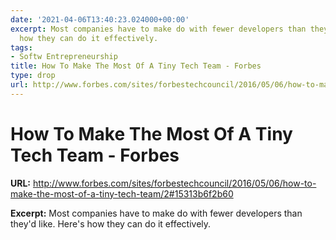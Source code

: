```yaml
---
date: '2021-04-06T13:40:23.024000+00:00'
excerpt: Most companies have to make do with fewer developers than they'd like. Here's
  how they can do it effectively.
tags:
- Softw Entrepreneurship
title: How To Make The Most Of A Tiny Tech Team - Forbes
type: drop
url: http://www.forbes.com/sites/forbestechcouncil/2016/05/06/how-to-make-the-most-of-a-tiny-tech-team/2#15313b6f2b60
---
```


# How To Make The Most Of A Tiny Tech Team - Forbes

**URL:** http://www.forbes.com/sites/forbestechcouncil/2016/05/06/how-to-make-the-most-of-a-tiny-tech-team/2#15313b6f2b60

**Excerpt:** Most companies have to make do with fewer developers than they'd like. Here's how they can do it effectively.
